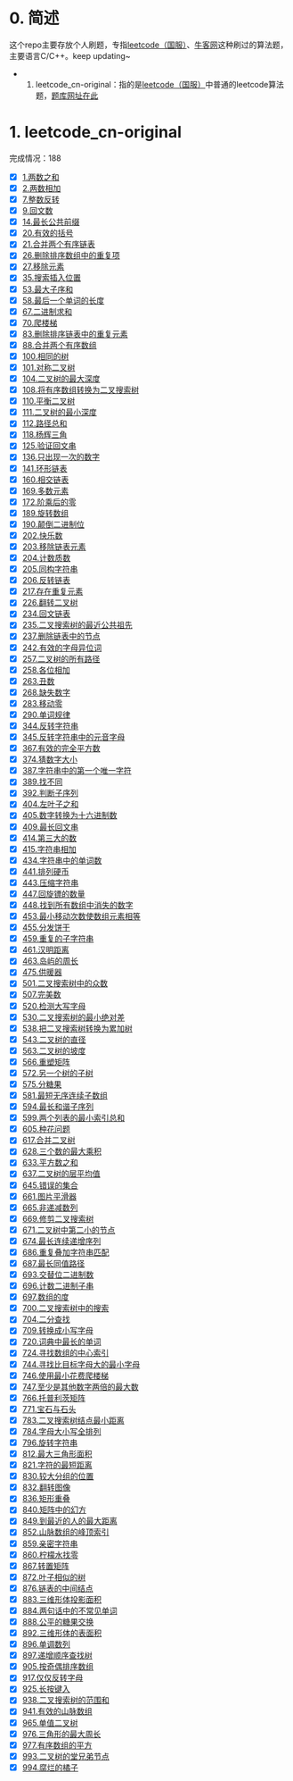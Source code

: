 # 0. 简述

这个repo主要存放个人刷题，专指[leetcode（国服）](https://leetcode-cn.com/)、[牛客网](https://www.nowcoder.com/)这种刷过的算法题，主要语言C/C++。keep updating~

- 1. leetcode_cn-original：指的是[leetcode（国服）](https://leetcode-cn.com/)中普通的leetcode算法题，[题库网址在此](https://leetcode-cn.com/problemset/all/)

# 1. leetcode_cn-original
完成情况：188
- [x] [1.两数之和]()
- [x] [2.两数相加]()
- [x] [7.整数反转]()
- [x] [9.回文数]()
- [x] [14.最长公共前缀]()
- [x] [20.有效的括号]()
- [x] [21.合并两个有序链表]()
- [x] [26.删除排序数组中的重复项]()
- [x] [27.移除元素]()
- [x] [35.搜索插入位置]()
- [x] [53.最大子序和]()
- [x] [58.最后一个单词的长度]()
- [x] [67.二进制求和]()
- [x] [70.爬楼梯]()
- [x] [83.删除排序链表中的重复元素]()
- [x] [88.合并两个有序数组]()
- [x] [100.相同的树]()
- [x] [101.对称二叉树]()
- [x] [104.二叉树的最大深度]()
- [x] [108.将有序数组转换为二叉搜索树]()
- [x] [110.平衡二叉树]()
- [x] [111.二叉树的最小深度]()
- [x] [112.路径总和]()
- [x] [118.杨辉三角]()
- [x] [125.验证回文串]()
- [x] [136.只出现一次的数字]()
- [x] [141.环形链表]()
- [x] [160.相交链表]()
- [x] [169.多数元素]()
- [x] [172.阶乘后的零]()
- [x] [189.旋转数组]()
- [x] [190.颠倒二进制位]()
- [x] [202.快乐数]()
- [x] [203.移除链表元素]()
- [x] [204.计数质数]()
- [x] [205.同构字符串]()
- [x] [206.反转链表]()
- [x] [217.存在重复元素]()
- [x] [226.翻转二叉树]()
- [x] [234.回文链表]()
- [x] [235.二叉搜索树的最近公共祖先]()
- [x] [237.删除链表中的节点]()
- [x] [242.有效的字母异位词]()
- [x] [257.二叉树的所有路径]()
- [x] [258.各位相加]()
- [x] [263.丑数]()
- [x] [268.缺失数字]()
- [x] [283.移动零]()
- [x] [290.单词规律]()
- [x] [344.反转字符串]()
- [x] [345.反转字符串中的元音字母]()
- [x] [367.有效的完全平方数]()
- [x] [374.猜数字大小]()
- [x] [387.字符串中的第一个唯一字符]()
- [x] [389.找不同]()
- [x] [392.判断子序列]()
- [x] [404.左叶子之和]()
- [x] [405.数字转换为十六进制数]()
- [x] [409.最长回文串]()
- [x] [414.第三大的数]()
- [x] [415.字符串相加]()
- [x] [434.字符串中的单词数]()
- [x] [441.排列硬币]()
- [x] [443.压缩字符串]()
- [x] [447.回旋镖的数量]()
- [x] [448.找到所有数组中消失的数字]()
- [x] [453.最小移动次数使数组元素相等]()
- [x] [455.分发饼干]()
- [x] [459.重复的子字符串]()
- [x] [461.汉明距离]()
- [x] [463.岛屿的周长]()
- [x] [475.供暖器]()
- [x] [501.二叉搜索树中的众数]()
- [x] [507.完美数]()
- [x] [520.检测大写字母]()
- [x] [530.二叉搜索树的最小绝对差]()
- [x] [538.把二叉搜索树转换为累加树]()
- [x] [543.二叉树的直径]()
- [x] [563.二叉树的坡度]()
- [x] [566.重塑矩阵]()
- [x] [572.另一个树的子树]()
- [x] [575.分糖果]()
- [x] [581.最短无序连续子数组]()
- [x] [594.最长和谐子序列]()
- [x] [599.两个列表的最小索引总和]()
- [x] [605.种花问题]()
- [x] [617.合并二叉树]()
- [x] [628.三个数的最大乘积]()
- [x] [633.平方数之和]()
- [x] [637.二叉树的层平均值]()
- [x] [645.错误的集合]()
- [x] [661.图片平滑器]()
- [x] [665.非递减数列]()
- [x] [669.修剪二叉搜索树]()
- [x] [671.二叉树中第二小的节点]()
- [x] [674.最长连续递增序列]()
- [x] [686.重复叠加字符串匹配]()
- [x] [687.最长同值路径]()
- [x] [693.交替位二进制数]()
- [x] [696.计数二进制子串]()
- [x] [697.数组的度]()
- [x] [700.二叉搜索树中的搜索]()
- [x] [704.二分查找]()
- [x] [709.转换成小写字母]()
- [x] [720.词典中最长的单词]()
- [x] [724.寻找数组的中心索引]()
- [x] [744.寻找比目标字母大的最小字母]()
- [x] [746.使用最小花费爬楼梯]()
- [x] [747.至少是其他数字两倍的最大数]()
- [x] [766.托普利茨矩阵]()
- [x] [771.宝石与石头]()
- [x] [783.二叉搜索树结点最小距离]()
- [x] [784.字母大小写全排列]()
- [x] [796.旋转字符串]()
- [x] [812.最大三角形面积]()
- [x] [821.字符的最短距离]()
- [x] [830.较大分组的位置]()
- [x] [832.翻转图像]()
- [x] [836.矩形重叠]()
- [x] [840.矩阵中的幻方]()
- [x] [849.到最近的人的最大距离]()
- [x] [852.山脉数组的峰顶索引]()
- [x] [859.亲密字符串]()
- [x] [860.柠檬水找零]()
- [x] [867.转置矩阵]()
- [x] [872.叶子相似的树]()
- [x] [876.链表的中间结点]()
- [x] [883.三维形体投影面积]()
- [x] [884.两句话中的不常见单词]()
- [x] [888.公平的糖果交换]()
- [x] [892.三维形体的表面积]()
- [x] [896.单调数列]()
- [x] [897.递增顺序查找树]()
- [x] [905.按奇偶排序数组]()
- [x] [917.仅仅反转字母]()
- [x] [925.长按键入]()
- [x] [938.二叉搜索树的范围和]()
- [x] [941.有效的山脉数组]()
- [x] [965.单值二叉树]()
- [x] [976.三角形的最大周长]()
- [x] [977.有序数组的平方]()
- [x] [993.二叉树的堂兄弟节点]()
- [x] [994.腐烂的橘子]()
